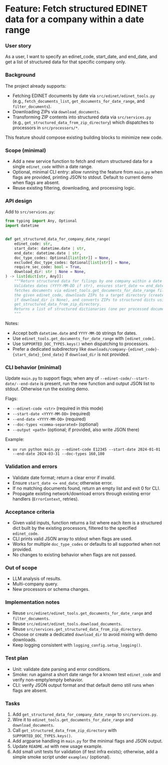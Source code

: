# Feature: Fetch structured EDINET data for a company within a date range

### User story
As a user, I want to specify an edinet_code, start_date, and end_date, and get a list of structured data for that specific company only.

### Background
The project already supports:
- Fetching EDINET documents by date via `src/edinet/edinet_tools.py` (e.g., `fetch_documents_list`, `get_documents_for_date_range`, and `filter_documents`).
- Downloading ZIPs via `download_documents`.
- Transforming ZIP contents into structured data via `src/services.py` (e.g., `get_structured_data_from_zip_directory`) which dispatches to processors in `src/processors/*`.

This feature should compose existing building blocks to minimize new code.

### Scope (minimal)
- Add a new service function to fetch and return structured data for a single `edinet_code` within a date range.
- Optional, minimal CLI entry: allow running the feature from `main.py` when flags are provided, printing JSON to stdout. Default to current demo when flags are absent.
- Reuse existing filtering, downloading, and processing logic.

### API design
Add to `src/services.py`:

```python
from typing import Any, Optional
import datetime


def get_structured_data_for_company_date_range(
    edinet_code: str,
    start_date: datetime.date | str,
    end_date: datetime.date | str,
    doc_type_codes: Optional[list[str]] = None,
    excluded_doc_type_codes: Optional[list[str]] = None,
    require_sec_code: bool = True,
    download_dir: str | None = None,
) -> list[dict[str, Any]]:
    """Return structured data for filings by one company within a date range.
    Validates dates (YYYY-MM-DD if str), ensures start_date <= end_date,
    fetches documents via edinet_tools.get_documents_for_date_range filtered by
    the given edinet_code, downloads ZIPs to a target directory (create a subdir
    if download_dir is None), and converts ZIPs to structured dicts using
    get_structured_data_from_zip_directory.
    Returns a list of structured dictionaries (one per processed document).
    """
```

Notes:
- Accept both `datetime.date` and `YYYY-MM-DD` strings for dates.
- Use `edinet_tools.get_documents_for_date_range` with `[edinet_code]`.
- Use `SUPPORTED_DOC_TYPES.keys()` when dispatching to processors.
- Prefer a dedicated subdirectory like `downloads/company-{edinet_code}-{start_date}_{end_date}` if `download_dir` is not provided.

### CLI behavior (minimal)
Update `main.py` to support flags; when any of `--edinet-code/--start-date/--end-date` is present, run the new function and output JSON list to stdout. Otherwise run the existing demo.

Flags:
- `--edinet-code <str>` (required in this mode)
- `--start-date <YYYY-MM-DD>` (required)
- `--end-date <YYYY-MM-DD>` (required)
- `--doc-types <comma-separated>` (optional)
- `--output <path>` (optional; if provided, also write JSON there)

Example:
- `uv run python main.py --edinet-code E12345 --start-date 2024-01-01 --end-date 2024-03-31 --doc-types 160,180`

### Validation and errors
- Validate date format; return a clear error if invalid.
- Ensure `start_date <= end_date`; otherwise error.
- If no matching documents found, return an empty list and exit 0 for CLI.
- Propagate existing network/download errors through existing error handlers (`ErrorContext`, retries).

### Acceptance criteria
- Given valid inputs, function returns a list where each item is a structured dict built by the existing processors, filtered to the specified `edinet_code`.
- CLI prints valid JSON array to stdout when flags are used.
- Works for multiple `doc_type_codes` or defaults to all supported when not provided.
- No changes to existing behavior when flags are not passed.

### Out of scope
- LLM analysis of results.
- Multi-company query.
- New processors or schema changes.

### Implementation notes
- Reuse `src/edinet/edinet_tools.get_documents_for_date_range` and `filter_documents`.
- Reuse `src/edinet/edinet_tools.download_documents`.
- Reuse `src/services.get_structured_data_from_zip_directory`.
- Choose or create a dedicated `download_dir` to avoid mixing with demo downloads.
- Keep logging consistent with `logging_config.setup_logging()`.

### Test plan
- Unit: validate date parsing and error conditions.
- Smoke: run against a short date range for a known test `edinet_code` and verify non-empty/empty behavior.
- CLI: verify JSON output format and that default demo still runs when flags are absent.

### Tasks
1. Add `get_structured_data_for_company_date_range` to `src/services.py`.
2. Wire it to `edinet_tools.get_documents_for_date_range` and `download_documents`.
3. Call `get_structured_data_from_zip_directory` with `SUPPORTED_DOC_TYPES.keys()`.
4. Add argparse handling in `main.py` for the minimal flags and JSON output.
5. Update `README.md` with new usage example.
6. Add small unit tests for validation (if test infra exists); otherwise, add a simple smoke script under `examples/` (optional).
